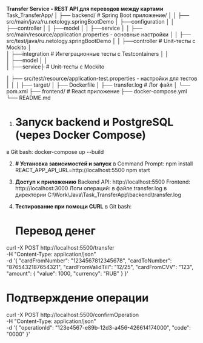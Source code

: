 **Transfer Service - REST API для переводов между картами**
Task_TransferApp/
│ 
├── backend/        # Spring Boot приложение/
│ 
│   ├── src/main/java/ru.netology.springBootDemo
│           ├──configuration
│ 
│           ├──controller
│ 
│           ├──model
│ 
│           ├──service
│ 
│   ├── src/main/resource/application.properties - основные настройки
│
│   ├── src/test/java/ru.netology.springBootDemo
│ 
│           ├──controller    # Unit-тесты с Mockito
│            
│           ├──integration   # Интеграционные тесты с Testcontainers
│           │           
│           ├──model
│           │           
│           ├──service├      # Unit-тесты с Mockito

│   ├── src/test/resource/application-test.properties - настройки для тестов
│   │
│   ├── target/
│   ├── Dockerfile
│   ├── transfer.log        # Лог файл
│   └── pom.xml
├── frontend/               # React приложение
├── docker-compose.yml
└── README.md

1. # Запуск backend и PostgreSQL (через Docker Compose)
в Git bash:
docker-compose up --build

2. **# Установка зависимостей и запуск**
в Command Prompt:
npm install
REACT_APP_API_URL=http://localhost:5500 npm start

3. **Доступ к приложению**
Backend API: http://localhost:5500
Frontend: http://localhost:3000
Логи операций: в файле transfer.log в директории C:\Work\Java\Task_TransferApp\backend\transfer.log

4. **Тестирование при помощи CURL**
   в Git bash:
   # Перевод денег
curl -X POST http://localhost:5500/transfer \
  -H "Content-Type: application/json" \
  -d '{
    "cardFromNumber": "1234567812345678",
    "cardToNumber": "8765432187654321",
    "cardFromValidTill": "12/25",
    "cardFromCVV": "123",
    "amount": {
      "value": 1000,
      "currency": "RUB"
    }
  }'

# Подтверждение операции
curl -X POST http://localhost:5500/confirmOperation \
  -H "Content-Type: application/json" \
  -d '{
    "operationId": "123e4567-e89b-12d3-a456-426614174000",
    "code": "0000"
  }'
